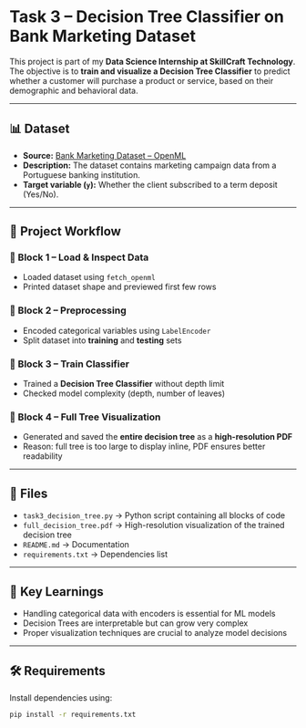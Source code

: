# Task 3 – Decision Tree Classifier on Bank Marketing Dataset

This project is part of my **Data Science Internship at SkillCraft Technology**.  
The objective is to **train and visualize a Decision Tree Classifier** to predict whether a customer will purchase a product or service, based on their demographic and behavioral data.

---

## 📊 Dataset

- **Source:** [Bank Marketing Dataset – OpenML](https://www.openml.org/d/1461)
- **Description:** The dataset contains marketing campaign data from a Portuguese banking institution.
- **Target variable (`y`):** Whether the client subscribed to a term deposit (Yes/No).

---

## 🧩 Project Workflow

### 🔹 Block 1 – Load & Inspect Data

- Loaded dataset using `fetch_openml`
- Printed dataset shape and previewed first few rows

### 🔹 Block 2 – Preprocessing

- Encoded categorical variables using `LabelEncoder`
- Split dataset into **training** and **testing** sets

### 🔹 Block 3 – Train Classifier

- Trained a **Decision Tree Classifier** without depth limit
- Checked model complexity (depth, number of leaves)

### 🔹 Block 4 – Full Tree Visualization

- Generated and saved the **entire decision tree** as a **high-resolution PDF**
- Reason: full tree is too large to display inline, PDF ensures better readability

---

## 📂 Files

- `task3_decision_tree.py` → Python script containing all blocks of code
- `full_decision_tree.pdf` → High-resolution visualization of the trained decision tree
- `README.md` → Documentation
- `requirements.txt` → Dependencies list

---

## 🚀 Key Learnings

- Handling categorical data with encoders is essential for ML models
- Decision Trees are interpretable but can grow very complex
- Proper visualization techniques are crucial to analyze model decisions

---

## 🛠 Requirements

Install dependencies using:

```bash
pip install -r requirements.txt
```
